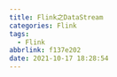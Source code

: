 ```yaml
---
title: Flink之DataStream
categories: Flink
tags:
  - Flink
abbrlink: f137e202
date: 2021-10-17 18:28:54
---
```





